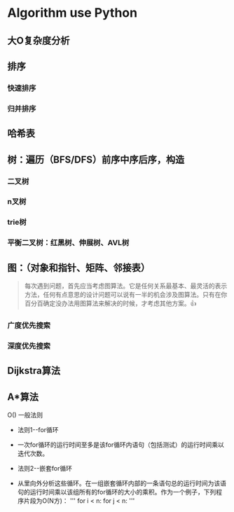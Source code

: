 # Algorithm use Python
## 大O复杂度分析
## 排序
### 快速排序
### 归并排序
## 哈希表
## 树：遍历（BFS/DFS）前序中序后序，构造
### 二叉树
### n叉树
### trie树
### 平衡二叉树：红黑树、伸展树、AVL树
## 图：（对象和指针、矩阵、邻接表）
> 每次遇到问题，首先应当考虑图算法。它是任何关系最基本、最灵活的表示方法，任何有点意思的设计问题可以说有一半的机会涉及图算法。只有在你百分百确定没办法用图算法来解决的时候，才考虑其他方案。:+1:
### 广度优先搜索
### 深度优先搜索
## Dijkstra算法
## A*算法

O()
一般法则
* 法则1--for循环
+ 一次for循环的运行时间至多是该for循环内语句（包括测试）的运行时间乘以迭代次数。
* 法则2--嵌套for循环
+ 从里向外分析这些循环。在一组嵌套循环内部的一条语句总的运行时间为该语句的运行时间乘以该组所有的for循环的大小的乘积。作为一个例子，下列程序片段为O(N方)：
'''
for i < n:
    for j < n:
'''
